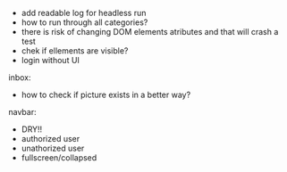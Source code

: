 - add readable log for headless run
- how to run through all categories?
- there is risk of changing DOM elements atributes and that will crash a test
- chek if ellements are visible?
- login without UI

inbox:
- how to check if picture exists in a better way?

navbar:
- DRY!!
- authorized user
- unathorized user
- fullscreen/collapsed